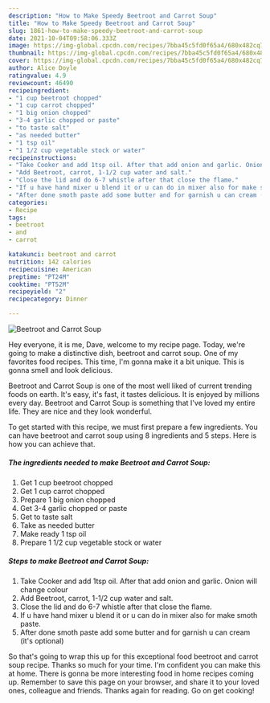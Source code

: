 ```yaml
---
description: "How to Make Speedy Beetroot and Carrot Soup"
title: "How to Make Speedy Beetroot and Carrot Soup"
slug: 1861-how-to-make-speedy-beetroot-and-carrot-soup
date: 2021-10-04T09:58:06.333Z
image: https://img-global.cpcdn.com/recipes/7bba45c5fd0f65a4/680x482cq70/beetroot-and-carrot-soup-recipe-main-photo.jpg
thumbnail: https://img-global.cpcdn.com/recipes/7bba45c5fd0f65a4/680x482cq70/beetroot-and-carrot-soup-recipe-main-photo.jpg
cover: https://img-global.cpcdn.com/recipes/7bba45c5fd0f65a4/680x482cq70/beetroot-and-carrot-soup-recipe-main-photo.jpg
author: Alice Doyle
ratingvalue: 4.9
reviewcount: 46490
recipeingredient:
- "1 cup beetroot chopped"
- "1 cup carrot chopped"
- "1 big onion chopped"
- "3-4 garlic chopped or paste"
- "to taste salt"
- "as needed butter"
- "1 tsp oil"
- "1 1/2 cup vegetable stock or water"
recipeinstructions:
- "Take Cooker and add 1tsp oil. After that add onion and garlic. Onion will change colour"
- "Add Beetroot, carrot, 1-1/2 cup water and salt."
- "Close the lid and do 6-7 whistle after that close the flame."
- "If u have hand mixer u blend it or u can do in mixer also for make smoth paste."
- "After done smoth paste add some butter and for garnish u can cream (it&#39;s optional)"
categories:
- Recipe
tags:
- beetroot
- and
- carrot

katakunci: beetroot and carrot 
nutrition: 142 calories
recipecuisine: American
preptime: "PT24M"
cooktime: "PT52M"
recipeyield: "2"
recipecategory: Dinner

---
```



![Beetroot and Carrot Soup](https://img-global.cpcdn.com/recipes/7bba45c5fd0f65a4/680x482cq70/beetroot-and-carrot-soup-recipe-main-photo.jpg)

Hey everyone, it is me, Dave, welcome to my recipe page. Today, we're going to make a distinctive dish, beetroot and carrot soup. One of my favorites food recipes. This time, I'm gonna make it a bit unique. This is gonna smell and look delicious.

Beetroot and Carrot Soup is one of the most well liked of current trending foods on earth. It's easy, it's fast, it tastes delicious. It is enjoyed by millions every day. Beetroot and Carrot Soup is something that I've loved my entire life. They are nice and they look wonderful.




To get started with this recipe, we must first prepare a few ingredients. You can have beetroot and carrot soup using 8 ingredients and 5 steps. Here is how you can achieve that.

<!--inarticleads1-->

##### The ingredients needed to make Beetroot and Carrot Soup:

1. Get 1 cup beetroot chopped
1. Get 1 cup carrot chopped
1. Prepare 1 big onion chopped
1. Get 3-4 garlic chopped or paste
1. Get to taste salt
1. Take as needed butter
1. Make ready 1 tsp oil
1. Prepare 1 1/2 cup vegetable stock or water




<!--inarticleads2-->

##### Steps to make Beetroot and Carrot Soup:

1. Take Cooker and add 1tsp oil. After that add onion and garlic. Onion will change colour
1. Add Beetroot, carrot, 1-1/2 cup water and salt.
1. Close the lid and do 6-7 whistle after that close the flame.
1. If u have hand mixer u blend it or u can do in mixer also for make smoth paste.
1. After done smoth paste add some butter and for garnish u can cream (it&#39;s optional)




So that's going to wrap this up for this exceptional food beetroot and carrot soup recipe. Thanks so much for your time. I'm confident you can make this at home. There is gonna be more interesting food in home recipes coming up. Remember to save this page on your browser, and share it to your loved ones, colleague and friends. Thanks again for reading. Go on get cooking!
